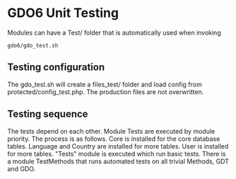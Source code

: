 # GDO6 Unit Testing

Modules can have a Test/ folder that is automatically used when invoking

    gdo6/gdo_test.sh


## Testing configuration

The gdo_test.sh will create a files_test/ folder and load config from protected/config_test.php. The production files are not overwritten.


## Testing sequence

The tests depend on each other.
Module Tests are executed by module priority.
The process is as follows.
Core is installed for the core database tables.
Language and Country are installed for more tables.
User is installed for more tables.
"Tests" module is executed which run basic tests.
There is a module TestMethods that runs automated tests on all trivial Methods, GDT and GDO.

